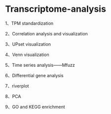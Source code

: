 # Transcriptome-analysis
1、TPM standardization

2、Correlation analysis and visualization

3、UPset visualization

4、Venn visualization

5、Time series analysis——Mfuzz

6、Differential gene analysis

7、riverplot

8、PCA

9、GO and KEGG enrichment 
